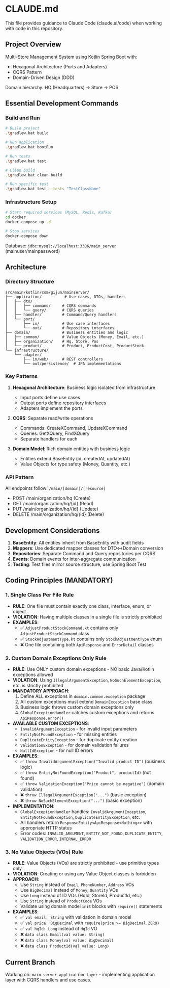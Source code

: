 # CLAUDE.md

This file provides guidance to Claude Code (claude.ai/code) when working with code in this repository.

## Project Overview

Multi-Store Management System using Kotlin Spring Boot with:

- Hexagonal Architecture (Ports and Adapters)
- CQRS Pattern
- Domain-Driven Design (DDD)

Domain hierarchy: HQ (Headquarters) → Store → POS

## Essential Development Commands

### Build and Run

```bash
# Build project
.\gradlew.bat build

# Run application
.\gradlew.bat bootRun

# Run tests
.\gradlew.bat test

# Clean build
.\gradlew.bat clean build

# Run specific test
.\gradlew.bat test --tests "TestClassName"
```

### Infrastructure Setup

```bash
# Start required services (MySQL, Redis, Kafka)
cd docker
docker-compose up -d

# Stop services
docker-compose down
```

Database: `jdbc:mysql://localhost:3306/main_server` (mainuser/mainpassword)

## Architecture

### Directory Structure

```
src/main/kotlin/com/gijun/mainserver/
├── application/          # Use cases, DTOs, handlers
│   ├── dto/             
│   │   ├── command/     # CQRS commands
│   │   └── query/       # CQRS queries
│   ├── handler/         # Command/Query handlers
│   └── port/            
│       ├── in/          # Use case interfaces
│       └── out/         # Repository interfaces
├── domain/              # Business entities and logic
│   ├── common/          # Value Objects (Money, Email, etc.)
│   ├── organization/    # Hq, Store, Pos
│   └── product/         # Product, ProductCost, ProductStock
└── infrastructure/      
    └── adapter/        
        ├── in/web/      # REST controllers
        └── out/persistence/  # JPA implementations
```

### Key Patterns

1. **Hexagonal Architecture**: Business logic isolated from infrastructure
    - Input ports define use cases
    - Output ports define repository interfaces
    - Adapters implement the ports

2. **CQRS**: Separate read/write operations
    - Commands: CreateXCommand, UpdateXCommand
    - Queries: GetXQuery, FindXQuery
    - Separate handlers for each

3. **Domain Model**: Rich domain entities with business logic
    - Entities extend BaseEntity (id, createdAt, updatedAt)
    - Value Objects for type safety (Money, Quantity, etc.)

### API Pattern

All endpoints follow: `/main/[domain]/[resource]`

- POST /main/organization/hq (Create)
- GET /main/organization/hq/{id} (Read)
- PUT /main/organization/hq/{id} (Update)
- DELETE /main/organization/hq/{id} (Delete)

## Development Considerations

1. **BaseEntity**: All entities inherit from BaseEntity with audit fields
2. **Mappers**: Use dedicated mapper classes for DTO↔Domain conversion
3. **Repositories**: Separate Command and Query repositories per CQRS
4. **Events**: Domain events for inter-aggregate communication
5. **Testing**: Test files mirror source structure, use Spring Boot Test

## Coding Principles (MANDATORY)

### 1. Single Class Per File Rule
- **RULE**: One file must contain exactly one class, interface, enum, or object
- **VIOLATION**: Having multiple classes in a single file is strictly prohibited
- **EXAMPLES**:
  - ✅ `AdjustProductStockCommand.kt` contains only `AdjustProductStockCommand` class
  - ✅ `StockAdjustmentType.kt` contains only `StockAdjustmentType` enum
  - ❌ One file containing both `ApiResponse` and `ErrorDetail` classes

### 2. Custom Domain Exceptions Only Rule
- **RULE**: Use ONLY custom domain exceptions - NO basic Java/Kotlin exceptions allowed
- **VIOLATION**: Using `IllegalArgumentException`, `NoSuchElementException`, etc. is strictly prohibited
- **MANDATORY APPROACH**:
  1. Define ALL exceptions in `domain.common.exception` package
  2. All custom exceptions must extend `DomainException` base class
  3. Business logic throws custom domain exceptions only
  4. `GlobalExceptionHandler` catches custom exceptions and returns `ApiResponse.error()`
- **AVAILABLE CUSTOM EXCEPTIONS**:
  - `InvalidArgumentException` - for invalid input parameters
  - `EntityNotFoundException` - for missing entities
  - `DuplicateEntityException` - for duplicate entity creation
  - `ValidationException` - for domain validation failures
  - `NullIdException` - for null ID errors
- **EXAMPLES**:
  - ✅ `throw InvalidArgumentException("Invalid product ID")` (business logic)
  - ✅ `throw EntityNotFoundException("Product", productId)` (not found)
  - ✅ `throw ValidationException("Price cannot be negative")` (domain validation)
  - ❌ `throw IllegalArgumentException("...")` (basic exception)
  - ❌ `throw NoSuchElementException("...")` (basic exception)
- **IMPLEMENTATION**:
  - `GlobalExceptionHandler` handles: `InvalidArgumentException`, `EntityNotFoundException`, `DuplicateEntityException`, etc.
  - All handlers return `ResponseEntity<ApiResponse<Nothing>>` with appropriate HTTP status
  - Error codes: `INVALID_ARGUMENT`, `ENTITY_NOT_FOUND`, `DUPLICATE_ENTITY`, `VALIDATION_ERROR`, `INTERNAL_ERROR`

### 3. No Value Objects (VOs) Rule
- **RULE**: Value Objects (VOs) are strictly prohibited - use primitive types only
- **VIOLATION**: Creating or using any Value Object classes is forbidden
- **APPROACH**:
  - Use `String` instead of `Email`, `PhoneNumber`, `Address` VOs
  - Use `BigDecimal` instead of `Money`, `Quantity` VOs
  - Use `Long` instead of ID VOs (HqId, StoreId, ProductId, etc.)
  - Use `String` instead of `ProductCode` VOs
  - Validate using domain model `init` blocks with `require()` statements
- **EXAMPLES**:
  - ✅ `val email: String` with validation in domain model
  - ✅ `val price: BigDecimal` with `require(price >= BigDecimal.ZERO)`
  - ✅ `val hqId: Long` instead of `HqId` VO
  - ❌ `data class Email(val value: String)`
  - ❌ `data class Money(val value: BigDecimal)`
  - ❌ `data class ProductId(val value: Long)`

## Current Branch

Working on: `main-server-application-layer` - implementing application layer with CQRS handlers and use cases.